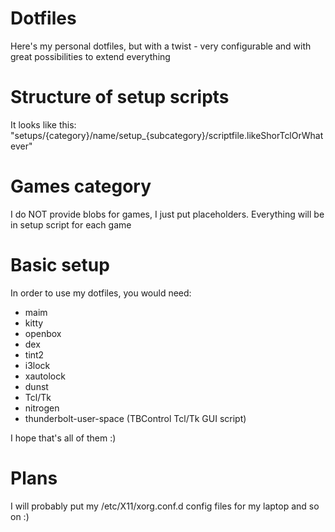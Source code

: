 # Dotfiles
Here's my personal dotfiles, but with a twist - very configurable and with great possibilities to extend everything

# Structure of setup scripts
It looks like this:
"setups/{category}/name/setup_{subcategory}/scriptfile.likeShorTclOrWhatever"

# Games category
I do NOT provide blobs for games, I just put placeholders. Everything will be in setup script for each game
# Basic setup
In order to use my dotfiles, you would need:
- maim
- kitty
- openbox
- dex
- tint2
- i3lock
- xautolock
- dunst
- Tcl/Tk
- nitrogen
- thunderbolt-user-space (TBControl Tcl/Tk GUI script)

I hope that's all of them :)

# Plans

I will probably put my /etc/X11/xorg.conf.d config files for my laptop and so on :)
